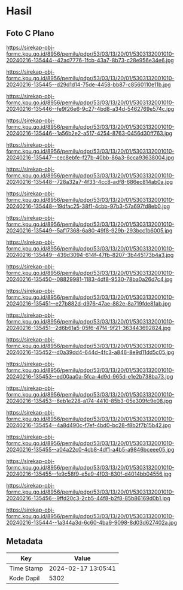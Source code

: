 # Hasil

## Foto C Plano

https://sirekap-obj-formc.kpu.go.id/8956/pemilu/pdpr/53/03/13/20/01/5303132001010-20240216-135444--42ad7776-1fcb-43a7-8b73-c28e956e34e6.jpg

https://sirekap-obj-formc.kpu.go.id/8956/pemilu/pdpr/53/03/13/20/01/5303132001010-20240216-135445--d29d1d14-75de-4458-bb87-c8560110e11b.jpg

https://sirekap-obj-formc.kpu.go.id/8956/pemilu/pdpr/53/03/13/20/01/5303132001010-20240216-135446--fe9f26e6-9c27-4bd8-a34d-5462769e574c.jpg

https://sirekap-obj-formc.kpu.go.id/8956/pemilu/pdpr/53/03/13/20/01/5303132001010-20240216-135446--1a56b2e2-a517-4254-8763-0456d30ff763.jpg

https://sirekap-obj-formc.kpu.go.id/8956/pemilu/pdpr/53/03/13/20/01/5303132001010-20240216-135447--cec8ebfe-f27b-40bb-86a3-6cca93638004.jpg

https://sirekap-obj-formc.kpu.go.id/8956/pemilu/pdpr/53/03/13/20/01/5303132001010-20240216-135448--728a32a7-4f33-4cc8-adf8-686ec814ab0a.jpg

https://sirekap-obj-formc.kpu.go.id/8956/pemilu/pdpr/53/03/13/20/01/5303132001010-20240216-135448--19dfac25-38f1-4cbb-97b3-57a697fd8eb0.jpg

https://sirekap-obj-formc.kpu.go.id/8956/pemilu/pdpr/53/03/13/20/01/5303132001010-20240216-135449--5af17368-6a80-49f8-929b-293bcc1b6005.jpg

https://sirekap-obj-formc.kpu.go.id/8956/pemilu/pdpr/53/03/13/20/01/5303132001010-20240216-135449--439d3094-614f-47fb-8207-3b445173b4a3.jpg

https://sirekap-obj-formc.kpu.go.id/8956/pemilu/pdpr/53/03/13/20/01/5303132001010-20240216-135450--08829981-1183-4df8-9530-78ba0a26d7c4.jpg

https://sirekap-obj-formc.kpu.go.id/8956/pemilu/pdpr/53/03/13/20/01/5303132001010-20240216-135451--e27b882d-d976-47ae-882e-8a719fde81ab.jpg

https://sirekap-obj-formc.kpu.go.id/8956/pemilu/pdpr/53/03/13/20/01/5303132001010-20240216-135451--2d6b61a5-05f6-47f4-9f21-363443692824.jpg

https://sirekap-obj-formc.kpu.go.id/8956/pemilu/pdpr/53/03/13/20/01/5303132001010-20240216-135452--d0a39dd4-644d-4fc3-a846-8e9d11dd5c05.jpg

https://sirekap-obj-formc.kpu.go.id/8956/pemilu/pdpr/53/03/13/20/01/5303132001010-20240216-135453--ed00aa0a-5fca-4d9d-965d-e1e2b738ba73.jpg

https://sirekap-obj-formc.kpu.go.id/8956/pemilu/pdpr/53/03/13/20/01/5303132001010-20240216-135453--6eb1e228-a174-4410-85b3-05e309fc9e08.jpg

https://sirekap-obj-formc.kpu.go.id/8956/pemilu/pdpr/53/03/13/20/01/5303132001010-20240216-135454--4a8d490c-f7ef-4bd0-bc28-f8b2f7b15b42.jpg

https://sirekap-obj-formc.kpu.go.id/8956/pemilu/pdpr/53/03/13/20/01/5303132001010-20240216-135455--a04a22c0-4cb8-4df1-a4b5-a9846bceee05.jpg

https://sirekap-obj-formc.kpu.go.id/8956/pemilu/pdpr/53/03/13/20/01/5303132001010-20240216-135455--fe9c58f9-e5e9-4f03-830f-d4014bb04556.jpg

https://sirekap-obj-formc.kpu.go.id/8956/pemilu/pdpr/53/03/13/20/01/5303132001010-20240216-135456--9ffd20c3-2cb5-44f8-b2f8-85b86169d0b1.jpg

https://sirekap-obj-formc.kpu.go.id/8956/pemilu/pdpr/53/03/13/20/01/5303132001010-20240216-135444--1a344a3d-6c60-4ba9-9098-8d03d627402a.jpg


## Metadata

| Key        | Value               |
| ---------- | ------------------- |
| Time Stamp | 2024-02-17 13:05:41 |
| Kode Dapil | 5302                |



